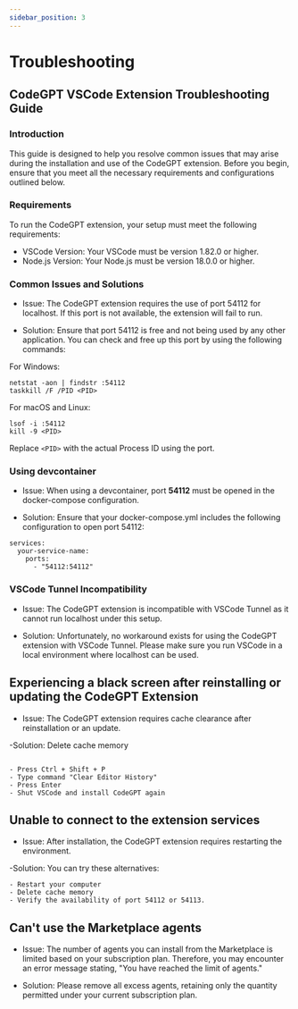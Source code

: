 ```yaml
---
sidebar_position: 3
---
```


# Troubleshooting

## CodeGPT VSCode Extension Troubleshooting Guide

### Introduction

This guide is designed to help you resolve common issues that may arise during the installation and use of the CodeGPT extension. Before you begin, ensure that you meet all the necessary requirements and configurations outlined below.

### Requirements

To run the CodeGPT extension, your setup must meet the following requirements:

- VSCode Version: Your VSCode must be version 1.82.0 or higher.
- Node.js Version: Your Node.js must be version 18.0.0 or higher.

### Common Issues and Solutions

- Issue:
The CodeGPT extension requires the use of port 54112 for localhost. If this port is not available, the extension will fail to run.

- Solution:
Ensure that port 54112 is free and not being used by any other application. You can check and free up this port by using the following commands:

For Windows:

```
netstat -aon | findstr :54112
taskkill /F /PID <PID>
```

For macOS and Linux:

```
lsof -i :54112
kill -9 <PID>
```
Replace `<PID>` with the actual Process ID using the port.


### Using devcontainer

- Issue:
When using a devcontainer, port **54112** must be opened in the docker-compose configuration.

- Solution:
Ensure that your docker-compose.yml includes the following configuration to open port 54112:

```
services:
  your-service-name:
    ports:
      - "54112:54112"
```

### VSCode Tunnel Incompatibility

- Issue:
The CodeGPT extension is incompatible with VSCode Tunnel as it cannot run localhost under this setup.

- Solution:
Unfortunately, no workaround exists for using the CodeGPT extension with VSCode Tunnel. Please make sure you run VSCode in a local environment where localhost can be used.

## Experiencing a black screen after reinstalling or updating the CodeGPT Extension
- Issue:
The CodeGPT extension requires cache clearance after reinstallation or an update.

-Solution: Delete cache memory
```

- Press Ctrl + Shift + P
- Type command "Clear Editor History"
- Press Enter
- Shut VSCode and install CodeGPT again
```

## Unable to connect to the extension services
- Issue:
After installation, the CodeGPT extension requires restarting the environment.

-Solution:
You can try these alternatives:
```
- Restart your computer
- Delete cache memory 
- Verify the availability of port 54112 or 54113.
```

## Can't use the Marketplace agents
- Issue:
The number of agents you can install from the Marketplace is limited based on your subscription plan. Therefore, you may encounter an error message stating, "You have reached the limit of agents."

- Solution:
Please remove all excess agents, retaining only the quantity permitted under your current subscription plan.


